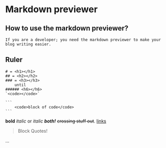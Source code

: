 # Markdown previewer

## How to use the markdown previewer?
    If you are a developer; you need the markdown previewer to make your blog writing easier.

## Ruler
    # = <h1></h1>
    ## = <h2></h2>
    ### = <h3></h3> 
        until 
    ###### <h6></h6>
    `<code></code>`

    ```
        <code>block of code</code>
    ```
**bold** 
*italic* or _italic_ 
**_both!_**
~~crossing stuff out~~.
[links](https://www.your.URL)
> Block Quotes!

...
